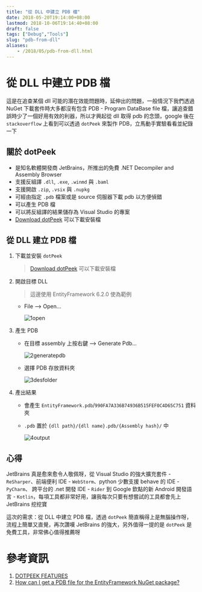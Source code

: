 ```yaml
---
title: "從 DLL 中建立 PDB 檔"
date: 2018-05-20T19:14:00+08:00
lastmod: 2018-10-06T19:14:40+08:00
draft: false
tags: ["Debug","Tools"]
slug: "pdb-from-dll"
aliases:
    - /2018/05/pdb-from-dll.html
---
```

# 從 DLL 中建立 PDB 檔
這是在追查某個 dll 可能的潛在效能問題時，延伸出的問題，一般情況下我們透過 NuGet 下載套件時大多都沒有包含 PDB - Program DataBase file 檔，讓追查錯誤時少了一個好用有效的利器，所以才興起從 dll 取得 pdb 的念頭，google 後在 `stackoverflow` 上看到可以透過 `dotPeek` 來製作 PDB，立馬動手實驗看看並紀錄一下

## 關於 dotPeek 
- 是知名軟體開發商 JetBrains，所推出的免費 .NET Decompiler and Assembly Browser
- 支援反組譯 `.dll`, `.exe`, `.winmd` 與 `.baml`
- 支援開啟 `.zip`, `.vsix` 與 `.nupkg`
- 可經由指定 `.pdb` 檔案或是 source 伺服器下載 pdb 以方便偵錯
- 可以產生 PDB 檔
- 可以將反組譯的結果儲存為 Visual Studio 的專案
- [Download dotPeek](https://www.jetbrains.com/decompiler/download/) 可以下載安裝檔

## 從 DLL 建立 PDB 檔
1. 下載並安裝 `dotPeek`
    
    > [Download dotPeek](https://www.jetbrains.com/decompiler/download/) 可以下載安裝檔 
2. 開啟目標 DLL
    
    > 這邊使用 EntityFramework 6.2.0 使為範例 
    - File --> Open...
        
        ![1open](https://user-images.githubusercontent.com/3851540/40278305-334ebeae-5c61-11e8-9bb3-9afc4264cace.png)
3. 產生 PDB
    - 在目標 assembly 上按右鍵 --> Generate Pdb...
        
        ![2generatepdb](https://user-images.githubusercontent.com/3851540/40278306-337b3060-5c61-11e8-8b06-d90c4b3def8d.png)
    - 選擇 PDB 存放資料夾
        
        ![3desfolder](https://user-images.githubusercontent.com/3851540/40278307-33a5fa5c-5c61-11e8-9fe2-0aea6629e4d0.png)
4. 產出結果
    - 會產生 `EntityFramework.pdb`/`990FA7A336B74936B515FEF0C4D65C751` 資料夾
    - `.pdb` 置於 `{dll path}/{dll name}.pdb/{Assembly hash}/` 中
        
        ![4output](https://user-images.githubusercontent.com/3851540/40278308-33cf37dc-5c61-11e8-9624-90459a1da7bd.png)

## 心得
JetBrains 真是愈來愈令人敬佩呀，從 Visual Studio 的強大擴充套件 - `ReSharper`、前端便利 IDE - `WebStorm`、python 少數支援 behave 的 IDE - `PyCharm`、 跨平台的 .net 開發 IDE - `Rider` 到 Google 欽點的新 Android 開發語言 - `Kotlin`，每項工具都非常好用，讓我每次只要有想嘗試的工具都會先上 JetBrains 挖挖寶

這次的需求：從 DLL 中建立 PDB 檔，透過 `dotPeek` 簡直稱得上是無腦操作呀，流程上簡單又直覺，再次讚嘆 JetBrains 的強大，另外值得一提的是 `dotPeek` 是免費工具，非常佛心值得推薦呀

# 參考資訊
1. [DOTPEEK FEATURES](https://www.jetbrains.com/decompiler/features/)
2. [How can I get a PDB file for the EntityFramework NuGet package?](https://stackoverflow.com/questions/32104912/how-can-i-get-a-pdb-file-for-the-entityframework-nuget-package)